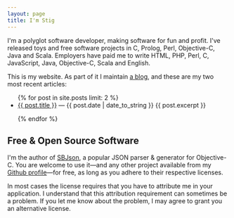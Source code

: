 ```yaml
---
layout: page
title: I'm Stig
---
```


I'm a polyglot software developer, making software for fun and profit. I've
released toys and free software projects in C, Prolog, Perl, Objective-C, Java
and Scala. Employers have paid me to write HTML, PHP, Perl, C, JavaScript, Java,
Objective-C, Scala and English.

This is my website. As part of it I maintain [a blog](/articles.html),
and these are my two most recent articles:

<ul>
{% for post in site.posts limit: 2 %}

  <li>
    <span class="title"><a href="{{ post.url }}">{{ post.title }}</a></span>
    <span class="meta">&mdash; {{ post.date | date_to_string }}</span>
    {{ post.excerpt }}
  </li>

{% endfor %}
</ul>

<!-- testing 2,34 -->

Free & Open Source Software
---------------------------

I'm the author of <a href="http://sbjson.org">SBJson</a>, a popular
JSON parser & generator for Objective-C. You are welcome to use
it&mdash;and any other project available from my
[Github profile][github]&mdash;for free, as long as you adhere to
their respective licenses.

In most cases the license requires that you have to attribute me in
your application. I understand that this attribution requirement can
sometimes be a problem. If you let me know about the problem, I may
agree to grant you an alternative license.

[github]: http://github.com/stig

